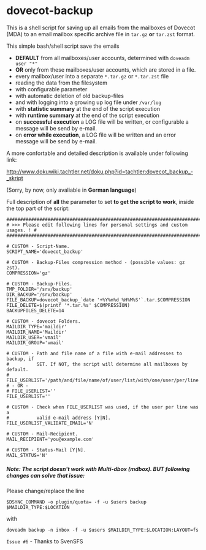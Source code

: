 # dovecot-backup
This is a shell script for saving up all emails from the mailboxes of Dovecot (MDA) to an email mailbox specific archive file in ``tar.gz`` **or** ``tar.zst`` format.

This simple bash/shell script save the emails
- **DEFAULT** from all mailboxes/user accounts, determined with ``doveadm user "*"``
- **OR** only from these mailboxes/user accounts, which are stored in a file.
- every mailbox/user into a separate ``*.tar.gz`` or ``*.tar.zst`` file
- reading the data from the filesystem
- with configurable parameter
- with automatic deletion of old backup-files
- and with logging into a growing up log file under ``/var/log``
- with **statistic summary** at the end of the script execution
- with **runtime summary** at the end of the script execution
- on **successful execution** a LOG file will be written, or configurable a message will be send by e-mail.
- on **error while execution**, a LOG file will be written and an error message will be send by e-mail.

A more confortable and detailed description is available under following link:

http://www.dokuwiki.tachtler.net/doku.php?id=tachtler:dovecot_backup_-_skript

(Sorry, by now, only avaliable in **German language**)

Full description of **all** the parameter to set **to get the script to work**, inside the top part of the script:

```
##############################################################################
# >>> Please edit following lines for personal settings and custom usages. ! #
##############################################################################

# CUSTOM - Script-Name.
SCRIPT_NAME='dovecot_backup'

# CUSTOM - Backup-Files compression method - (possible values: gz zst).
COMPRESSION='gz'

# CUSTOM - Backup-Files.
TMP_FOLDER='/srv/backup'
DIR_BACKUP='/srv/backup'
FILE_BACKUP=dovecot_backup_`date '+%Y%m%d_%H%M%S'`.tar.$COMPRESSION
FILE_DELETE=$(printf '*.tar.%s' $COMPRESSION)
BACKUPFILES_DELETE=14

# CUSTOM - dovecot Folders.
MAILDIR_TYPE='maildir'
MAILDIR_NAME='Maildir'
MAILDIR_USER='vmail'
MAILDIR_GROUP='vmail'

# CUSTOM - Path and file name of a file with e-mail addresses to backup, if
#          SET. If NOT, the script will determine all mailboxes by default.
# FILE_USERLIST='/path/and/file/name/of/user/list/with/one/user/per/line'
# - OR -
# FILE_USERLIST=''
FILE_USERLIST=''

# CUSTOM - Check when FILE_USERLIST was used, if the user per line was a
#          valid e-mail address [Y|N].
FILE_USERLIST_VALIDATE_EMAIL='N'

# CUSTOM - Mail-Recipient.
MAIL_RECIPIENT='you@example.com'

# CUSTOM - Status-Mail [Y|N].
MAIL_STATUS='N'
```

##### **Note**: The script doesn't work with Multi-dbox (mdbox). BUT following changes can solve that issue:

Please change/replace the line
```
$DSYNC_COMMAND -o plugin/quota= -f -u $users backup $MAILDIR_TYPE:$LOCATION
```
with
```
doveadm backup -n inbox -f -u $users $MAILDIR_TYPE:$LOCATION:LAYOUT=fs
```

```Issue #6``` - Thanks to SvenSFS
